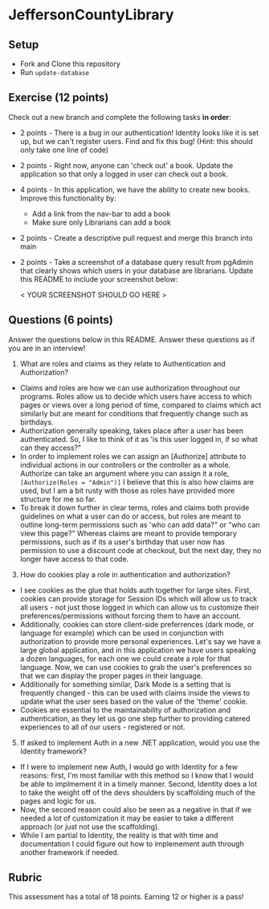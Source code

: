 # JeffersonCountyLibrary

## Setup
* Fork and Clone this repository
* Run `update-database`

## Exercise (12 points)

Check out a new branch and complete the following tasks **in order**:
* 2 points - There is a bug in our authentication!  Identity looks like it is set up, but we can't register users.  Find and fix this bug! (Hint: this should only take one line of code)
* 2 points - Right now, anyone can 'check out' a book.  Update the application so that only a logged in user can check out a book.
* 4 points - In this application, we have the ability to create new books.  Improve this functionality by:
  * Add a link from the nav-bar to add a book
  * Make sure only Librarians can add a book
* 2 points - Create a descriptive pull request and merge this branch into main
* 2 points - Take a screenshot of a database query result from pgAdmin that clearly shows which users in your database are librarians.  Update this README to include your screenshot below:

  < YOUR SCREENSHOT SHOULD GO HERE >

  

## Questions (6 points)

Answer the questions below in this README.  Answer these questions as if you are in an interview!

1. What are roles and claims as they relate to Authentication and Authorization?
* Claims and roles are how we can use authorization throughout our programs. Roles allow us to decide which users have access to which pages or views over a long period of time, compared to claims which act similarly but are meant for conditions that frequently change such as birthdays.
* Authorization generally speaking, takes place after a user has been authenticated. So, I like to think of it as 'is this user logged in, if so what can they access?"
* In order to implement roles we can assign an [Authorize] attribute to individual actions in our controllers or the controller as a whole. Authorize can take an argument where you can assign it a role, `[Authorize(Roles = "Admin")]` I believe that this is also how claims are used, but I am a bit rusty with those as roles have provided more structure for me so far.
* To break it down further in clear terms, roles and claims both provide guidelines on what a user can do or access, but roles are meant to outline long-term permissions such as 'who can add data?" or "who can view this page?" Whereas claims are meant to provide temporary permissions, such as if its a user's birthday that user now has permission to use a discount code at checkout, but the next day, they no longer have access to that code.

3. How do cookies play a role in authentication and authorization?
* I see cookies as the glue that holds auth together for large sites. First, cookies can provide storage for Session IDs which will allow us to track all users - not just those logged in which can allow us to customize their preferences/permissions without forcing them to have an account.
* Additionally, cookies can store client-side preferrences (dark mode, or language for example) which can be used in conjunction with authorization to provide more personal experiences. Let's say we have a large global application, and in this application we have users speaking a dozen languages, for each one we could create a role for that language. Now, we can use cookies to grab the user's preferences so that we can display the proper pages in their language.
* Additionally for something similar, Dark Mode is a setting that is frequently changed - this can be used with claims inside the views to update what the user sees based on the value of the 'theme' cookie.
* Cookies are essential to the maintainability of authorization and authentication, as they let us go one step further to providing catered experiences to all of our users - registered or not.

5. If asked to implement Auth in a new .NET application, would you use the Identity framework?
* If I were to implement new Auth, I would go with Identity for a few reasons: first, I'm most familiar with this method so I know that I would be able to implmement it in a timely manner. Second, Identity does a lot to take the weight off of the devs shoulders by scaffolding much of the pages and logic for us.
* Now, the second reason could also be seen as a negative in that if we needed a lot of customization it may be easier to take a different approach (or just not use the scaffolding).
* While I am partial to Identity, the reality is that with time and documentation I could figure out how to implemement auth through another framework if needed.

## Rubric

This assessment has a total of 18 points.  Earning 12 or higher is a pass!
